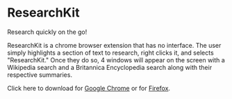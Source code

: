 # ResearchKit

Research quickly on the go!

ResearchKit is a chrome browser extension that has no interface. The user simply highlights a section of text to research, right clicks it, and selects "ResearchKit." Once they do so, 4 windows will appear on the screen with a Wikipedia search and a Britannica Encyclopedia search along with their respective summaries.

Click here to download for <a href="https://chrome.google.com/webstore/detail/researchkit/lcgjhfnkeejlbbamennaijghaodllbgj" target="_blank">Google Chrome</a> or for <a href="https://addons.mozilla.org/en-US/firefox/addon/researchkit/?src=search" target="_blank">Firefox</a>.
